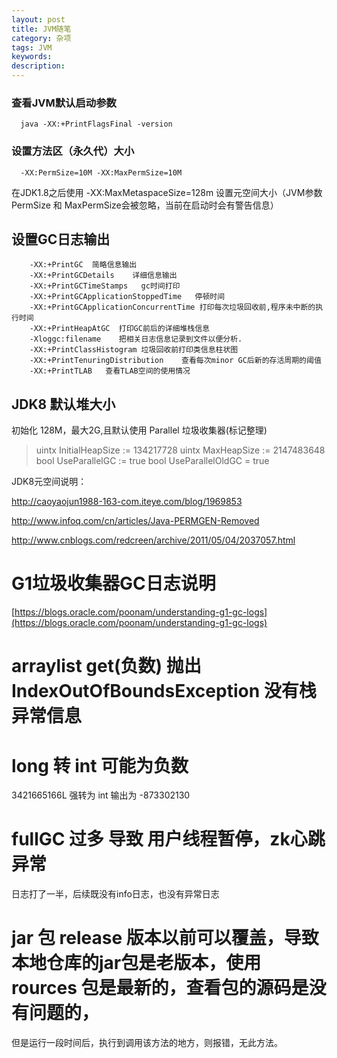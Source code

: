 ```yaml
---
layout: post
title: JVM随笔
category: 杂项
tags: JVM
keywords:
description:
---
```


### 查看JVM默认启动参数

      java -XX:+PrintFlagsFinal -version

### 设置方法区（永久代）大小

      -XX:PermSize=10M -XX:MaxPermSize=10M

在JDK1.8之后使用 -XX:MaxMetaspaceSize=128m  设置元空间大小（JVM参数PermSize 和 MaxPermSize会被忽略，当前在启动时会有警告信息）

## 设置GC日志输出

        -XX:+PrintGC  简略信息输出
        -XX:+PrintGCDetails    详细信息输出
        -XX:+PrintGCTimeStamps   gc时间打印
        -XX:+PrintGCApplicationStoppedTime   停顿时间
        -XX:+PrintGCApplicationConcurrentTime 打印每次垃圾回收前,程序未中断的执行时间
        -XX:+PrintHeapAtGC	打印GC前后的详细堆栈信息
        -Xloggc:filename	把相关日志信息记录到文件以便分析.
        -XX:+PrintClassHistogram 垃圾回收前打印类信息柱状图
        -XX:+PrintTenuringDistribution	  查看每次minor GC后新的存活周期的阈值
        -XX:+PrintTLAB   查看TLAB空间的使用情况



## JDK8 默认堆大小
初始化 128M，最大2G,且默认使用 Parallel 垃圾收集器(标记整理)

 > uintx InitialHeapSize                          := 134217728
 > uintx MaxHeapSize                              := 2147483648
 > bool UseParallelGC                            := true
 > bool UseParallelOldGC                          = true

JDK8元空间说明：

http://caoyaojun1988-163-com.iteye.com/blog/1969853

http://www.infoq.com/cn/articles/Java-PERMGEN-Removed

http://www.cnblogs.com/redcreen/archive/2011/05/04/2037057.html

# G1垃圾收集器GC日志说明

[https://blogs.oracle.com/poonam/understanding-g1-gc-logs](https://blogs.oracle.com/poonam/understanding-g1-gc-logs)

# arraylist get(负数) 抛出 IndexOutOfBoundsException 没有栈异常信息

# long 转 int 可能为负数

3421665166L 强转为 int 输出为 -873302130


# fullGC 过多 导致 用户线程暂停，zk心跳异常

日志打了一半，后续既没有info日志，也没有异常日志


# jar 包 release 版本以前可以覆盖，导致本地仓库的jar包是老版本，使用rources 包是最新的，查看包的源码是没有问题的，
但是运行一段时间后，执行到调用该方法的地方，则报错，无此方法。
